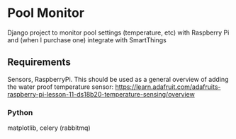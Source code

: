 # Pool Monitor
Django project to monitor pool settings (temperature, etc) with Raspberry Pi and (when I purchase one) integrate with SmartThings

## Requirements
Sensors, RaspberryPi.
This should be used as a general overview of adding the water proof temperature sensor: https://learn.adafruit.com/adafruits-raspberry-pi-lesson-11-ds18b20-temperature-sensing/overview

### Python
matplotlib, celery (rabbitmq)
